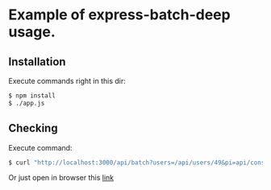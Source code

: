 Example of express-batch-deep usage.
=============

## Installation

Execute commands right in this dir:
```bash
$ npm install
$ ./app.js
```

## Checking

Execute command:
```bash
$ curl "http://localhost:3000/api/batch?users=/api/users/49&pi=api/constants/pi&nonexistent=/not/existent/route"
```

Or just open in browser this [link](http://localhost:3000/api/batch?users=/api/users/49&pi=api/constants/pi&nonexistent=/not/existent/route) 
